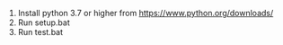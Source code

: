 1. Install python 3.7 or higher from https://www.python.org/downloads/
2. Run setup.bat
3. Run test.bat